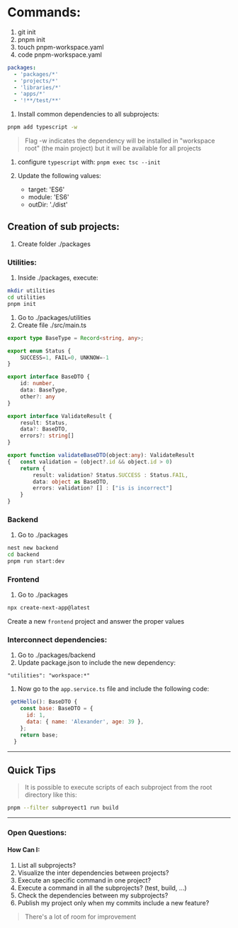 # Commands:
1. git init
1. pnpm init
1. touch pnpm-workspace.yaml
1. code pnpm-workspace.yaml

```yaml
packages:
  - 'packages/*'
  - 'projects/*'
  - 'libraries/*'
  - 'apps/*'
  - '!**/test/**'
```
1. Install common dependencies to all subprojects:
```bash
pnpm add typescript -w
```
> Flag -w indicates the dependency will be installed in "workspace root" (the main project) but it will be available for all projects

1. configure ```typescript``` with: ```pnpm exec tsc --init```

1. Update the following values:
    - target: 'ES6'
    - module: 'ES6'
    - outDir: './dist'

## Creation of sub projects:
1. Create folder ./packages

### Utilities:
1. Inside ./packages, execute:

```bash
mkdir utilities
cd utilities
pnpm init
```
1. Go to ./packages/utilities
1. Create file ./src/main.ts

```typescript
export type BaseType = Record<string, any>;

export enum Status {
    SUCCESS=1, FAIL=0, UNKNOW=-1
}

export interface BaseDTO {
    id: number,
    data: BaseType,
    other?: any
}

export interface ValidateResult {
    result: Status,
    data?: BaseDTO,
    errors?: string[]
}

export function validateBaseDTO(object:any): ValidateResult
{   const validation = (object?.id && object.id > 0)
    return {
        result: validation? Status.SUCCESS : Status.FAIL,
        data: object as BaseDTO,
        errors: validation? [] : ["is is incorrect"]
    }    
}  
```

### Backend
1. Go to ./packages

```bash
nest new backend
cd backend
pnpm run start:dev
```
### Frontend
1. Go to ./packages

```bash
npx create-next-app@latest
```
Create a new ```frontend``` project and answer the proper values

### Interconnect dependencies:

1. Go to ./packages/backend
1. Update package.json to include the new dependency:

```
"utilities": "workspace:*"
```

1. Now go to the ```app.service.ts``` file and include the following code:

```javascript
 getHello(): BaseDTO {
    const base: BaseDTO = {
      id: 1,
      data: { name: 'Alexander', age: 39 },
    };
    return base;
  }
```




------------------------

## Quick Tips
> It is possible to execute scripts of each subproject from the root directory like this:

```bash
pnpm --filter subproyect1 run build
```

------------------------

### Open Questions:

#### How Can I:

1. List all subprojects?
1. Visualize the inter dependencies between projects?
2. Execute an specific command in one project?
3. Execute a command in all the subprojects? (test, build, ...)
4. Check the dependencies between my subprojects?
5. Publish my project only when my commits include a new feature?

> There's a lot of room for improvement


